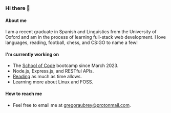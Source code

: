 ### Hi there 👋

<!--
**gregoraubrey/gregoraubrey** is a ✨ _special_ ✨ repository because its `README.md` (this file) appears on your GitHub profile.

Here are some ideas to get you started:

- 🔭 I’m currently working on ...
- 🌱 I’m currently learning ...
- 👯 I’m looking to collaborate on ...
- 🤔 I’m looking for help with ...
- 💬 Ask me about ...
- 📫 How to reach me: ...
- 😄 Pronouns: ...
- ⚡ Fun fact: ...
-->

#### About me
I am a recent graduate in Spanish and Linguistics from the University of Oxford and am in the process of learning full-stack web development. I love languages, reading, football, chess, and CS:GO to name a few!

#### I'm currently working on
- The [School of Code](https://www.schoolofcode.co.uk/) bootcamp since March 2023.
- Node.js, Express.js, and RESTful APIs.
- [Reading]((https://www.goodreads.com/user/show/109060712-gregor-aubrey)) as much as time allows.
- Learning more about Linux and FOSS.

#### How to reach me
- Feel free to email me at gregoraubrey@protonmail.com.
